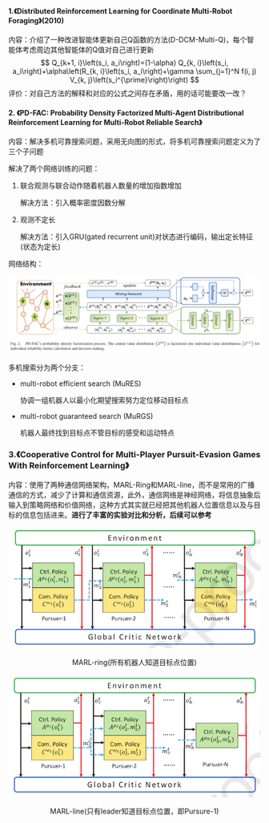 #### 1.《Distributed Reinforcement Learning for Coordinate Multi-Robot Foraging》(2010)

内容：介绍了一种改进智能体更新自己Q函数的方法(D-DCM-Multi-Q)，每个智能体考虑周边其他智能体的Q值对自己进行更新
$$
Q_{k+1, i}\left(s_i, a_i\right)=(1-\alpha) Q_{k, i}\left(s_i, a_i\right)+\alpha\left(R_{k, i}\left(s_i, a_i\right)+\gamma \sum_{j=1}^N f(i, j) V_{k, j}\left(s_i^{\prime}\right)\right)
$$
评价：对自己方法的解释和对应的公式之间存在矛盾，用的话可能要改一改？

#### 2. 《PD-FAC: Probability Density Factorized Multi-Agent Distributional Reinforcement Learning for Multi-Robot Reliable Search》

内容：解决多机可靠搜索问题，采用无向图的形式，将多机可靠搜索问题定义为了三个子问题

解决了两个网络训练的问题：

1. 联合观测与联合动作随着机器人数量的增加指数增加

   解决方法：引入概率密度因数分解

2. 观测不定长

   解决方法：引入GRU(gated recurrent unit)对状态进行编码，输出定长特征(状态为定长)

网络结构：

![1](images/1.png)

多机搜索分为两个分支：

- multi-robot efficient search (MuRES)

  协调一组机器人以最小化期望搜索努力定位移动目标点

- multi-robot guaranteed search (MuRGS)

  机器人最终找到目标点不管目标的感受和运动特点

### 3.《Cooperative Control for Multi-Player Pursuit-Evasion Games With Reinforcement Learning》

内容：使用了两种通信网络架构，MARL-Ring和MARL-line，而不是常用的广播通信的方式，减少了计算和通信资源，此外，通信网络是神经网络，将信息抽象后输入到策略网络和价值网络，这种方式其实就已经把其他机器人位置信息以及与目标的信息包括进来。**进行了丰富的实验对比和分析，后续可以参考**

![2](images/2.png)

<center>MARL-ring(所有机器人知道目标点位置)</center>

![3](images/3.png)

<center>MARL-line(只有leader知道目标点位置，即Pursure-1)</center>



























